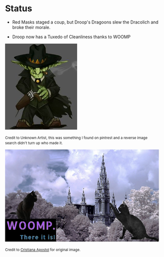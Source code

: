 # Status
- Red Masks staged a coup, but Droop's Dragoons slew the Dracolich and broke their morale.

- Droop now has a Tuxedo of Cleanliness thanks to WOOMP

![Droop looking fine](./assets/droop.jpg)

<small>Credit to Unknown Artist, this was something I found on pintrest and a reverse image search didn't turn up who made it.</small>

![WOOMP. There it is.](./assets/woomp_cats.jpg)

<small>Credit to [Cristiana Apostol](https://www.deviantart.com/cristianaapostol/art/Wizard-tower-193289959) for original image.</small>